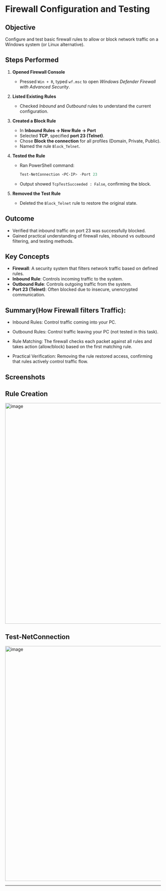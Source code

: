 # Firewall Configuration and Testing

## Objective
Configure and test basic firewall rules to allow or block network traffic on a Windows system (or Linux alternative).

## Steps Performed
1. **Opened Firewall Console**  
   - Pressed `Win + R`, typed `wf.msc` to open *Windows Defender Firewall with Advanced Security*.

2. **Listed Existing Rules**  
   - Checked *Inbound* and *Outbound* rules to understand the current configuration.

3. **Created a Block Rule**  
   - In **Inbound Rules → New Rule → Port**  
   - Selected **TCP**, specified **port 23 (Telnet)**.  
   - Chose **Block the connection** for all profiles (Domain, Private, Public).  
   - Named the rule `Block_Telnet`.

4. **Tested the Rule**  
   - Ran PowerShell command:
     ```powershell
     Test-NetConnection <PC-IP> -Port 23
     ```
   - Output showed `TcpTestSucceeded : False`, confirming the block.

5. **Removed the Test Rule**  
   - Deleted the `Block_Telnet` rule to restore the original state.

## Outcome
- Verified that inbound traffic on port 23 was successfully blocked.
- Gained practical understanding of firewall rules, inbound vs outbound filtering, and testing methods.

## Key Concepts
- **Firewall**: A security system that filters network traffic based on defined rules.
- **Inbound Rule**: Controls incoming traffic to the system.
- **Outbound Rule**: Controls outgoing traffic from the system.
- **Port 23 (Telnet)**: Often blocked due to insecure, unencrypted communication.

## Summary(How Firewall filters Traffic):
- Inbound Rules: Control traffic coming into your PC.

- Outbound Rules: Control traffic leaving your PC (not tested in this task).

- Rule Matching: The firewall checks each packet against all rules and takes action (allow/block) based on the first matching rule.

- Practical Verification: Removing the rule restored access, confirming that rules actively control traffic flow.

## Screenshots
## Rule Creation
<img width="532" height="714" alt="image" src="https://github.com/user-attachments/assets/69a599e6-8c96-47fb-b834-d62815241c0d" />

## Test-NetConnection
<img width="1470" height="760" alt="image" src="https://github.com/user-attachments/assets/5c73f743-f780-4291-99e1-c820f5acee3c" />


---
